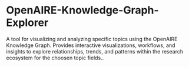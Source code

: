 # OpenAIRE-Knowledge-Graph-Explorer
A tool for visualizing and analyzing specific topics using the OpenAIRE Knowledge Graph. Provides interactive visualizations, workflows, and insights to explore relationships, trends, and patterns within the research ecosystem for the choosen topic fields..




